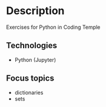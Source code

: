 # Description
Exercises for Python in Coding Temple
## Technologies
- Python (Jupyter)
## Focus topics
- dictionaries
- sets